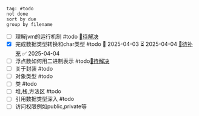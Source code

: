 ```tasks
tag: #todo
not done
sort by due
group by filename
```

- [ ] 理解jvm的运行机制 #todo [🔗待解决](Java环境.md#jvm-todo)
- [x] 完成数据类型转换和char类型 #todo 📅 2025-04-03  ⏳ 2025-04-04 [🔗待补充](基本数据类型.md#char-todo) ✅ 2025-04-04
- [ ] 浮点数如何用二进制表示 #todo[🔗待解决](基本数据类型.md#float-todo)
- [ ] 关于封装 #todo 
- [ ] 对象类型 #todo 
- [ ] 类 #todo 
- [ ] 堆,栈,方法区 #todo 
- [ ] 引用数据类型深入 #todo 
- [ ] 访问权限例如public,private等
